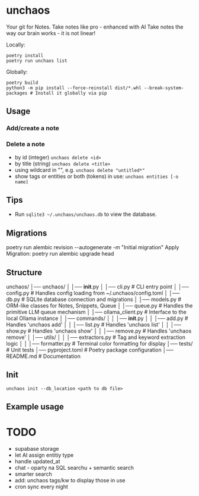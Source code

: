 # unchaos
Your git for Notes.
 Take notes like pro - enhanced with AI
 Take notes the way our brain works - it is not linear!

Locally:

```
poetry install
poetry run unchaos list
```

Globally:
```
poetry build
python3 -m pip install --force-reinstall dist/*.whl --break-system-packages # Install it globally via pip
```

## Usage

### Add/create a note
### Delete a note
- by id (integer) `unchaos delete <id>`
- by title (string) `unchaos delete <title>`
- using wildcard in "", e.g. `unchaos delete "untitled*"`
- show tags or entities or both (tokens) in use: `unchaos entities [-o name]`

## Tips

- Run `sqlite3 ~/.unchaos/unchaos.db` to view the database.

## Migrations

poetry run alembic revision --autogenerate -m "Initial migration"
Apply Migration: poetry run alembic upgrade head

## Structure

unchaos/
│── unchaos/
│   │── __init__.py
│   │── cli.py              # CLI entry point
│   │── config.py           # Handles config loading from ~/.unchaos/config.toml
│   │── db.py               # SQLite database connection and migrations
│   │── models.py           # ORM-like classes for Notes, Snippets, Queue
│   │── queue.py            # Handles the primitive LLM queue mechanism
│   │── ollama_client.py    # Interface to the local Ollama instance
│   │── commands/
│   │   │── __init__.py
│   │   │── add.py          # Handles 'unchaos add'
│   │   │── list.py         # Handles 'unchaos list'
│   │   │── show.py         # Handles 'unchaos show'
│   │   │── remove.py       # Handles 'unchaos remove'
│   │── utils/
│   │   │── extractors.py   # Tag and keyword extraction logic
│   │   │── formatter.py    # Terminal color formatting for display
│── tests/                  # Unit tests
│── pyproject.toml          # Poetry package configuration
│── README.md               # Documentation

## Init

`unchaos init --db_location <path to db file>`

## Example usage

# TODO
* supabase storage
* let AI assign entitiy type
* handle updated_at
* chat - oparty na SQL searchu + semantic search
* smarter search
* add: unchaos tags/kw to display those in use
* cron sync every night